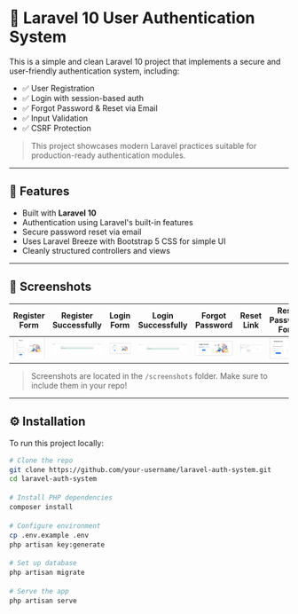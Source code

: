 # 🔐 Laravel 10 User Authentication System

This is a simple and clean Laravel 10 project that implements a secure and user-friendly authentication system, including:

- ✅ User Registration
- ✅ Login with session-based auth
- ✅ Forgot Password & Reset via Email
- ✅ Input Validation
- ✅ CSRF Protection


> This project showcases modern Laravel practices suitable for production-ready authentication modules.

---

## 🚀 Features

- Built with **Laravel 10**
- Authentication using Laravel's built-in features
- Secure password reset via email
- Uses Laravel Breeze with Bootstrap 5 CSS for simple UI
- Cleanly structured controllers and views

---

## 📸 Screenshots

| Register Form | Register Successfully | Login Form | Login Successfully | Forgot Password | Reset Link | Reset Password Form | After Reset Password | 
|---------------|------------|----------------|----------------|----------------|----------------|----------------|----------------|
| ![Register Form](screenshots/register.png) | ![Register-successful](screenshots/register-successfully.png) | ![Login Form](screenshots/login-page.png) | ![Login Successful](screenshots/login-successfully.png) | ![Forgot Password](screenshots/forgot-password-page.png) | ![Reset link](screenshots/mailtrapLink.png) | ![Reset Password Form](screenshots/passwordUpdate-page.png) | ![After Reset Password](screenshots/password-reset-successfully.png) |

> Screenshots are located in the `/screenshots` folder. Make sure to include them in your repo!

---

## ⚙️ Installation

To run this project locally:

```bash
# Clone the repo
git clone https://github.com/your-username/laravel-auth-system.git
cd laravel-auth-system

# Install PHP dependencies
composer install

# Configure environment
cp .env.example .env
php artisan key:generate

# Set up database
php artisan migrate

# Serve the app
php artisan serve
